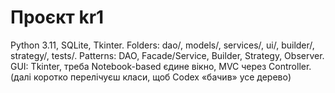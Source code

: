 # Проєкт kr1
Python 3.11, SQLite, Tkinter.
Folders: dao/, models/, services/, ui/, builder/, strategy/, tests/.
Patterns: DAO, Facade/Service, Builder, Strategy, Observer.
GUI: Tkinter, треба Notebook-based єдине вікно, MVC через Controller.
(далі коротко перелічуєш класи, щоб Codex «бачив» усе дерево)
